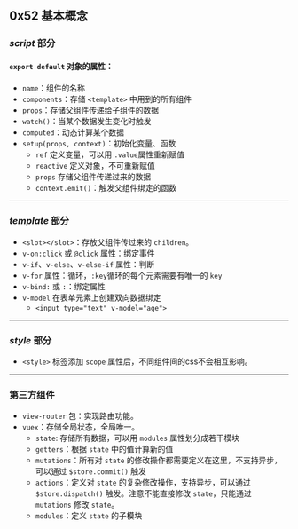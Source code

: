 ## 0x52 基本概念

### $script$ 部分

#### `export default` 对象的属性：

- `name`：组件的名称
- `components`：存储 `<template>` 中用到的所有组件
- `props`：存储父组件传递给子组件的数据
- `watch()`：当某个数据发生变化时触发
- `computed`：动态计算某个数据
- `setup(props, context)`：初始化变量、函数
  - `ref` 定义变量，可以用 `.value`属性重新赋值
  - `reactive` 定义对象，不可重新赋值
  - `props` 存储父组件传递过来的数据
  - `context.emit()`：触发父组件绑定的函数

---

### $template$ 部分

- `<slot></slot>`：存放父组件传过来的 `children`。
- `v-on:click` 或 `@click` 属性：绑定事件
- `v-if`、`v-else`、`v-else-if` 属性：判断
- `v-for` 属性：循环，`:key`循环的每个元素需要有唯一的 `key`
- `v-bind:` 或 `:`：绑定属性
- `v-model` 在表单元素上创建双向数据绑定
  - `<input type="text" v-model="age">`

---

### $style$ 部分

- `<style>` 标签添加 `scope` 属性后，不同组件间的css不会相互影响。

---

### 第三方组件

- `view-router` 包：实现路由功能。
- `vuex`：存储全局状态，全局唯一。
  - `state`: 存储所有数据，可以用 `modules` 属性划分成若干模块
  - `getters`：根据 `state` 中的值计算新的值
  - `mutations`：所有对 `state` 的修改操作都需要定义在这里，不支持异步，可以通过 `$store.commit()` 触发
  - `actions`：定义对 `state` 的复杂修改操作，支持异步，可以通过 `$store.dispatch()` 触发。注意不能直接修改 `state`，只能通过 `mutations` 修改 `state`。
  - `modules`：定义 `state` 的子模块